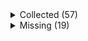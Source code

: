 <details><summary>Collected (57)</summary>
<p>

| Packet |
| --- |
| login |
| custom_payload |
| difficulty |
| abilities |
| held_item_slot |
| entity_status |
| statistics |
| player_info |
| position |
| world_border |
| update_time |
| spawn_position |
| window_items |
| set_slot |
| map_chunk |
| spawn_entity |
| entity_metadata |
| entity_velocity |
| entity_update_attributes |
| update_health |
| experience |
| multi_block_change |
| block_change |
| spawn_entity_living |
| entity_equipment |
| entity_head_rotation |
| chat |
| entity_destroy |
| entity_move_look |
| entity_teleport |
| rel_entity_move |
| world_event |
| named_entity_spawn |
| keep_alive |
| tab_complete |
| combat_event |
| unload_chunk |
| respawn |
| game_state_change |
| sound_effect |
| set_cooldown |
| map |
| title |
| scoreboard_objective |
| scoreboard_display_objective |
| scoreboard_score |
| entity_look |
| named_sound_effect |
| entity_effect |
| remove_entity_effect |
| open_window |
| craft_progress_bar |
| transaction |
| close_window |
| boss_bar |
| spawn_entity_painting |
| collect |

</p>
</details>
<details><summary>Missing (19)</summary>
<p>

| Packet |
| --- |
| spawn_entity_experience_orb |
| spawn_entity_weather |
| animation |
| block_break_animation |
| tile_entity_data |
| block_action |
| kick_disconnect |
| explosion |
| world_particles |
| entity |
| vehicle_move |
| open_sign_entity |
| bed |
| resource_pack_send |
| camera |
| attach_entity |
| set_passengers |
| teams |
| playerlist_header |

</p>
</details>
